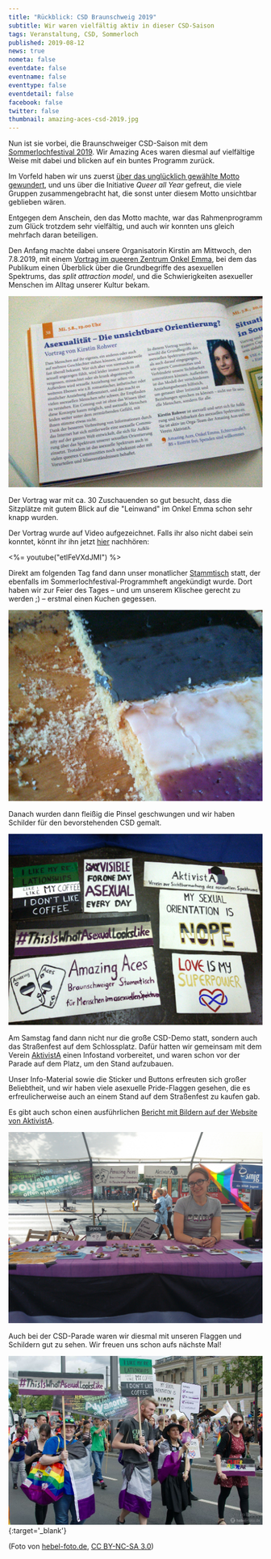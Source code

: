 ```yaml
---
title: "Rückblick: CSD Braunschweig 2019"
subtitle: Wir waren vielfältig aktiv in dieser CSD-Saison
tags: Veranstaltung, CSD, Sommerloch
published: 2019-08-12
news: true
nometa: false
eventdate: false
eventname: false
eventtype: false
eventdetail: false
facebook: false
twitter: false
thumbnail: amazing-aces-csd-2019.jpg
---
```


Nun ist sie vorbei, die Braunschweiger CSD-Saison mit dem [Sommerlochfestival 2019](https://www.csd-braunschweig.de/programm-2019/). Wir Amazing Aces waren diesmal auf vielfältige Weise mit dabei und blicken auf ein buntes Programm zurück.

Im Vorfeld haben wir uns zuerst [über das unglücklich gewählte Motto gewundert](/queer-all-year/), und uns über die Initiative *Queer all Year* gefreut, die viele Gruppen zusammengebracht hat, die sonst unter diesem Motto unsichtbar geblieben wären.

Entgegen dem Anschein, den das Motto machte, war das Rahmenprogramm zum Glück trotzdem sehr vielfältig, und auch wir konnten uns gleich mehrfach daran beteiligen.

Den Anfang machte dabei unsere Organisatorin Kirstin am Mittwoch, den 7.8.2019, mit einem [Vortrag im queeren Zentrum Onkel Emma](/vortrag-sommerloch-2019/), bei dem das Publikum einen Überblick über die Grundbegriffe des asexuellen Spektrums, das *split attraction model*, und die Schwierigkeiten asexueller Menschen im Alltag unserer Kultur bekam.
 
![Die Ankündigung des Vortrags im Sommerlochfestival-Programmheft](vortrag-im-programmheft.jpg)

Der Vortrag war mit ca. 30 Zuschauenden so gut besucht, dass die Sitzplätze mit gutem Blick auf die "Leinwand" im Onkel Emma schon sehr knapp wurden.

Der Vortrag wurde auf Video aufgezeichnet. Falls ihr also nicht dabei sein konntet, könnt ihr ihn jetzt [hier](https://www.youtube.com/watch?v=etlFeVXdJMI) nachhören:

<%= youtube("etlFeVXdJMI") %>

Direkt am folgenden Tag fand dann unser monatlicher [Stammtisch](/2019-08-stammtisch/) statt, der ebenfalls im Sommerlochfestival-Programmheft angekündigt wurde. Dort haben wir zur Feier des Tages – und um unserem Klischee gerecht zu werden ;) – erstmal einen Kuchen gegessen. 

![Zitronenkuchen mit Zuckerguss in den Farben der asexuellen Flagge](amazing-aces-kuchen.jpg)

Danach wurden dann fleißig die Pinsel geschwungen und wir haben Schilder für den bevorstehenden CSD gemalt.

![Einige der Schilder, die wir beim Stammtisch gemalt haben](amazing-aces-schilder.jpg)

Am Samstag fand dann nicht nur die große CSD-Demo statt, sondern auch das Straßenfest auf dem Schlossplatz. Dafür hatten wir gemeinsam mit dem Verein [AktivistA](http://aktivista.net) einen Infostand vorbereitet, und waren schon vor der Parade auf dem Platz, um den Stand aufzubauen. 

Unser Info-Material sowie die Sticker und Buttons erfreuten sich großer Beliebtheit, und wir haben viele asexuelle Pride-Flaggen gesehen, die es erfreulicherweise auch an einem Stand auf dem Straßenfest zu kaufen gab. 

Es gibt auch schon einen ausführlichen [Bericht mit Bildern auf der Website von AktivistA](https://aktivista.net/2019/08/11/frischer-wind-auf-dem-csd-braunschweig/).

![Unser gemeinsamer Infostand mit AktivistA](amazing-aces-und-aktivista-infostand.jpg)

Auch bei der CSD-Parade waren wir diesmal mit unseren Flaggen und Schildern gut zu sehen. Wir freuen uns schon aufs nächste Mal!

[![Menschen mit Ace-Flaggen und Schildern bei der CSD-Demo](amazing-aces-csd-2019.jpg)](http://gallery.hebel-foto.de/albums/userpics/10001/2019-08-10_CSD-Demo_21927.jpg){:target='_blank'}

(Foto von [hebel-foto.de](http://hebel-foto.de/), [CC BY-NC-SA 3.0](http://creativecommons.org/licenses/by-nc-sa/3.0/de/deed.de))
